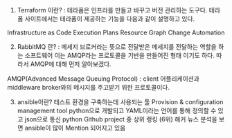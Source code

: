 1. Terraform 이란?
: 테라폼은 인프라를 만들고 바꾸고 버전 관리하는 도구다. 테라폼 사이트에서는 테라폼이 제공하는 기능을 다음과 같이 설명하고 있다.

Infrastructure as Code
Execution Plans
Resource Graph
Change Automation

2. RabbitMQ 란?
: 메세지 브로커라는 뜻으로 전달받은 메세지를 전달하는 역할을 하는 소프트웨어
이는 AMQP라는 프로토콜을 기반을 만들어진 형태 이기도 하다.
따라서 AMQP에 대해 먼저 알아보겠다.

AMQP(Advanced Message Queuing Protocol)
: client 어플리케이션과 middleware broker와의 메시지를 주고받기 위한 프로토콜이다.

3. ansible이란?
테스트 환경을 구축하는데 사용되는 툴 Provision & configuration management tool
python으로 개발되고 YAML이라는 언어를 통해 정의할 수 있고 json으로 통신
python Github project 중 상위 랭킹 (6위)
해커 뉴스 분석을 보면 ansible이 많이 Mention 되어지고 있음
